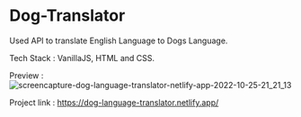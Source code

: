 # Dog-Translator
 <p>Used API to translate English Language to Dogs Language.</p>
 <p>Tech Stack : VanillaJS, HTML and CSS.</p>
 
 Preview :![screencapture-dog-language-translator-netlify-app-2022-10-25-21_21_13](https://user-images.githubusercontent.com/49878564/197821821-e3739235-809c-479c-8a59-68ba998b1d88.png)

Project link : https://dog-language-translator.netlify.app/
 
